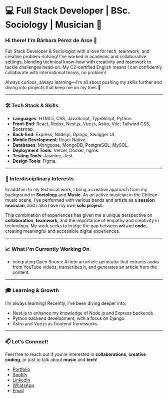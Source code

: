 # 💻 **Full Stack Developer | BSc. Sociology | Musician** 🎵

### Hi there! I'm Bárbara Pérez de Arce 👋

Full Stack Developer & Sociologist with a love for tech, teamwork, and creative problem-solving! I've worked in academic and collaborative settings, blending technical know-how with creativity and teamwork to tackle challenges head-on. My C2-certified English means I can confidently collaborate with international teams, no problem!

Always curious, always learning—I'm all about pushing my skills further and diving into projects that keep me on my toes 🚀

---

### 🛠 **Tech Stack & Skills**

- **Languages**: HTML5, CSS, JavaScript, TypeScript, Python.
- **Front-End**: React, Redux, Next.js, Vue.js, Astro, Vite, Tailwind CSS, Bootstrap.
- **Back-End**: Express, Node.js, Django, Swagger UI.
- **Mobile Development**: React Native.
- **Databases**: Mongoose, MongoDB, PostgreSQL, MySQL.
- **Deployment Tools**: Vercel, Docker, ngrok.
- **Testing Tools**: Jasmine, Jest.
- **Design Tools**: Figma.

---

### 🎨 **Interdisciplinary Interests**

In addition to my technical work, I bring a creative approach from my background in **Sociology** and **Music**. As an active musician in the Chilean music scene, I’ve performed with various bands and artists as a **session musician**, and I also have my own **solo project**.

This combination of experiences has given me a unique perspective on **collaboration**, **teamwork**, and the importance of empathy and creativity in technology. My work seeks to bridge the gap between **art** and **code**, creating meaningful and accessible digital experiences.

---

### 📈 **What I'm Currently Working On**

- Integrating Open Source AI into an article generator that extracts audio from YouTube videos, transcribes it, and generates an article from the content.

---

### 🎓 **Learning & Growth**

I’m always learning! Recently, I’ve been diving deeper into:

- Nest.js to enhance my knowledge of Node.js and Express backends.
- Python backend development, with a focus on Django.
- Astro and Vue.js as frontend frameworks.

---

### 📫 **Let’s Connect!**

Feel free to reach out if you're interested in **collaborations**, **creative coding**, or just to talk about **music** and **tech**!
- [Portfolio](https://www.barbarapda.dev)
- [Spotify](https://open.spotify.com/intl-es/artist/0pZmpYqDRngbv7jgkFl1qV?si=8OEKri9PTEe88sXxoC8b0w) 
- [LinkedIn](https://www.linkedin.com/in/barbarapda/)
- [WhatsApp](https://wa.me/56981272793)
- [Email](mailto:barbara.perezdearce@gmail.com)
